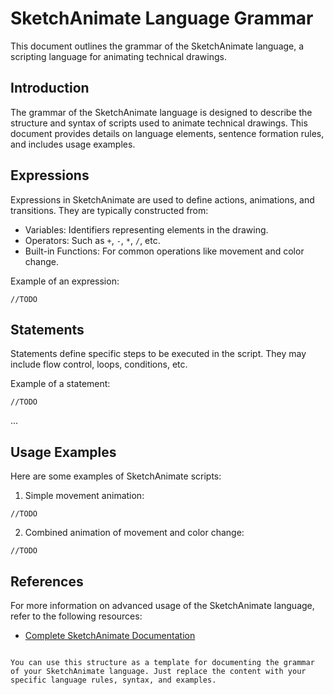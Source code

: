 
# SketchAnimate Language Grammar

This document outlines the grammar of the SketchAnimate language, a scripting language for animating technical drawings.

## Introduction

The grammar of the SketchAnimate language is designed to describe the structure and syntax of scripts used to animate technical drawings. This document provides details on language elements, sentence formation rules, and includes usage examples.

## Expressions

Expressions in SketchAnimate are used to define actions, animations, and transitions. They are typically constructed from:

- Variables: Identifiers representing elements in the drawing.
- Operators: Such as `+`, `-`, `*`, `/`, etc.
- Built-in Functions: For common operations like movement and color change.

Example of an expression:

```sketchanimate
//TODO
```



## Statements

Statements define specific steps to be executed in the script. They may include flow control, loops, conditions, etc.

Example of a statement:

```sketchanimate
//TODO
```

...

## Usage Examples

Here are some examples of SketchAnimate scripts:

1. Simple movement animation:

```sketchanimate
//TODO
```

2. Combined animation of movement and color change:

```sketchanimate
//TODO
```

## References

For more information on advanced usage of the SketchAnimate language, refer to the following resources:

- [Complete SketchAnimate Documentation](../docs/user-guide.md)
```

You can use this structure as a template for documenting the grammar of your SketchAnimate language. Just replace the content with your specific language rules, syntax, and examples.
